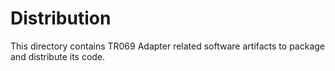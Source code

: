 # Distribution

This directory contains TR069 Adapter related software artifacts to package and 
distribute its code.
